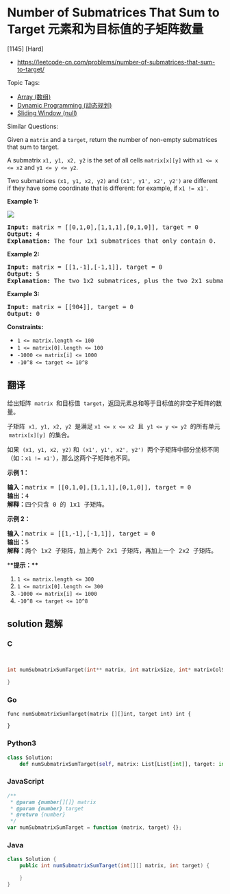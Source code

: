 # Number of Submatrices That Sum to Target 元素和为目标值的子矩阵数量

[1145] [Hard]

- https://leetcode-cn.com/problems/number-of-submatrices-that-sum-to-target/

Topic Tags:

- [Array (数组)](https://leetcode-cn.com/tag/array/)
- [Dynamic Programming (动态规划)](https://leetcode-cn.com/tag/dynamic-programming/)
- [Sliding Window (null)](https://leetcode-cn.com/tag/sliding-window/)

Similar Questions:

Given a `matrix` and a `target`, return the number of non-empty submatrices that sum to target.

A submatrix `x1, y1, x2, y2` is the set of all cells `matrix[x][y]` with `x1 <= x <= x2` and `y1 <= y <= y2`.

Two submatrices `(x1, y1, x2, y2)` and `(x1', y1', x2', y2')` are different if they have some coordinate that is different: for example, if `x1 != x1'`.

**Example 1:**

![](https://assets.leetcode.com/uploads/2020/09/02/mate1.jpg)

<pre><strong>Input:</strong> matrix = [[0,1,0],[1,1,1],[0,1,0]], target = 0
<strong>Output:</strong> 4
<strong>Explanation:</strong> The four 1x1 submatrices that only contain 0.
</pre>

**Example 2:**

<pre><strong>Input:</strong> matrix = [[1,-1],[-1,1]], target = 0
<strong>Output:</strong> 5
<strong>Explanation:</strong> The two 1x2 submatrices, plus the two 2x1 submatrices, plus the 2x2 submatrix.
</pre>

**Example 3:**

<pre><strong>Input:</strong> matrix = [[904]], target = 0
<strong>Output:</strong> 0
</pre>

**Constraints:**

- `1 <= matrix.length <= 100`
- `1 <= matrix[0].length <= 100`
- `-1000 <= matrix[i] <= 1000`
- `-10^8 <= target <= 10^8`

## 翻译

给出矩阵  `matrix`  和目标值  `target`，返回元素总和等于目标值的非空子矩阵的数量。

子矩阵  `x1, y1, x2, y2`  是满足 `x1 <= x <= x2`  且  `y1 <= y <= y2`  的所有单元  `matrix[x][y]`  的集合。

如果  `(x1, y1, x2, y2)` 和  `(x1', y1', x2', y2')`  两个子矩阵中部分坐标不同（如：`x1 != x1'`），那么这两个子矩阵也不同。

**示例 1：**

<pre><strong>输入：</strong>matrix = [[0,1,0],[1,1,1],[0,1,0]], target = 0
<strong>输出：</strong>4
<strong>解释：</strong>四个只含 0 的 1x1 子矩阵。
</pre>

**示例 2：**

<pre><strong>输入：</strong>matrix = [[1,-1],[-1,1]], target = 0
<strong>输出：</strong>5
<strong>解释：</strong>两个 1x2 子矩阵，加上两个 2x1 子矩阵，再加上一个 2x2 子矩阵。
</pre>

\***\*提示：\*\***

1.  `1 <= matrix.length <= 300`
2.  `1 <= matrix[0].length <= 300`
3.  `-1000 <= matrix[i] <= 1000`
4.  `-10^8 <= target <= 10^8`

## solution 题解

### C

```c


int numSubmatrixSumTarget(int** matrix, int matrixSize, int* matrixColSize, int target){

}
```

### Go

```golang
func numSubmatrixSumTarget(matrix [][]int, target int) int {

}
```

### Python3

```python
class Solution:
    def numSubmatrixSumTarget(self, matrix: List[List[int]], target: int) -> int:
```

### JavaScript

```javascript
/**
 * @param {number[][]} matrix
 * @param {number} target
 * @return {number}
 */
var numSubmatrixSumTarget = function (matrix, target) {};
```

### Java

```java
class Solution {
    public int numSubmatrixSumTarget(int[][] matrix, int target) {

    }
}
```
